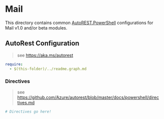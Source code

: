 # Mail

This directory contains common [AutoREST.PowerShell](https://github.com/Azure/autorest.powershell) configurations for Mail v1.0 and/or beta modules.

## AutoRest Configuration

> see <https://aka.ms/autorest>

``` yaml
require:
  - $(this-folder)/../readme.graph.md
```

### Directives

> see https://github.com/Azure/autorest/blob/master/docs/powershell/directives.md

``` yaml
# Directives go here!
```
